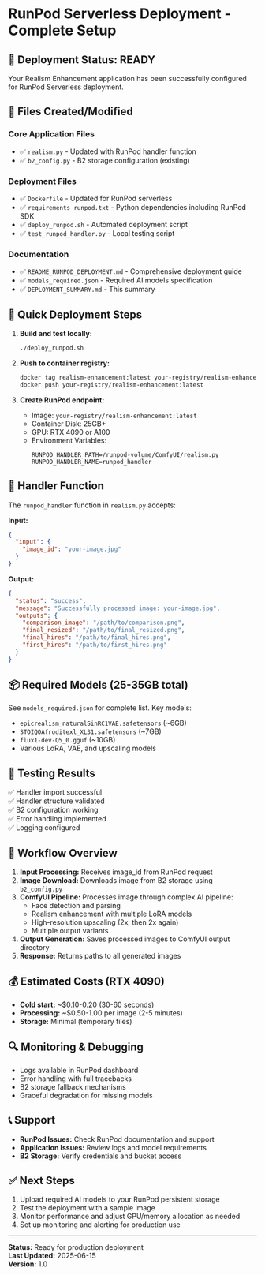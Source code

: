 # RunPod Serverless Deployment - Complete Setup

## 🎯 Deployment Status: READY

Your Realism Enhancement application has been successfully configured for RunPod Serverless deployment.

## 📁 Files Created/Modified

### Core Application Files
- ✅ `realism.py` - Updated with RunPod handler function
- ✅ `b2_config.py` - B2 storage configuration (existing)

### Deployment Files
- ✅ `Dockerfile` - Updated for RunPod serverless
- ✅ `requirements_runpod.txt` - Python dependencies including RunPod SDK
- ✅ `deploy_runpod.sh` - Automated deployment script
- ✅ `test_runpod_handler.py` - Local testing script

### Documentation
- ✅ `README_RUNPOD_DEPLOYMENT.md` - Comprehensive deployment guide
- ✅ `models_required.json` - Required AI models specification
- ✅ `DEPLOYMENT_SUMMARY.md` - This summary

## 🚀 Quick Deployment Steps

1. **Build and test locally:**
   ```bash
   ./deploy_runpod.sh
   ```

2. **Push to container registry:**
   ```bash
   docker tag realism-enhancement:latest your-registry/realism-enhancement:latest
   docker push your-registry/realism-enhancement:latest
   ```

3. **Create RunPod endpoint:**
   - Image: `your-registry/realism-enhancement:latest`
   - Container Disk: 25GB+
   - GPU: RTX 4090 or A100
   - Environment Variables:
     ```
     RUNPOD_HANDLER_PATH=/runpod-volume/ComfyUI/realism.py
     RUNPOD_HANDLER_NAME=runpod_handler
     ```

## 🔧 Handler Function

The `runpod_handler` function in `realism.py` accepts:

**Input:**
```json
{
  "input": {
    "image_id": "your-image.jpg"
  }
}
```

**Output:**
```json
{
  "status": "success",
  "message": "Successfully processed image: your-image.jpg",
  "outputs": {
    "comparison_image": "/path/to/comparison.png",
    "final_resized": "/path/to/final_resized.png", 
    "final_hires": "/path/to/final_hires.png",
    "first_hires": "/path/to/first_hires.png"
  }
}
```

## 📦 Required Models (25-35GB total)

See `models_required.json` for complete list. Key models:
- `epicrealism_naturalSinRC1VAE.safetensors` (~6GB)
- `STOIQOAfroditexl_XL31.safetensors` (~7GB)
- `flux1-dev-Q5_0.gguf` (~10GB)
- Various LoRA, VAE, and upscaling models

## 🧪 Testing Results

✅ Handler import successful  
✅ Handler structure validated  
✅ B2 configuration working  
✅ Error handling implemented  
✅ Logging configured  

## 🔄 Workflow Overview

1. **Input Processing:** Receives image_id from RunPod request
2. **Image Download:** Downloads image from B2 storage using `b2_config.py`
3. **ComfyUI Pipeline:** Processes image through complex AI pipeline:
   - Face detection and parsing
   - Realism enhancement with multiple LoRA models
   - High-resolution upscaling (2x, then 2x again)
   - Multiple output variants
4. **Output Generation:** Saves processed images to ComfyUI output directory
5. **Response:** Returns paths to all generated images

## 💰 Estimated Costs (RTX 4090)

- **Cold start:** ~$0.10-0.20 (30-60 seconds)
- **Processing:** ~$0.50-1.00 per image (2-5 minutes)
- **Storage:** Minimal (temporary files)

## 🔍 Monitoring & Debugging

- Logs available in RunPod dashboard
- Error handling with full tracebacks
- B2 storage fallback mechanisms
- Graceful degradation for missing models

## 📞 Support

- **RunPod Issues:** Check RunPod documentation and support
- **Application Issues:** Review logs and model requirements
- **B2 Storage:** Verify credentials and bucket access

## ✅ Next Steps

1. Upload required AI models to your RunPod persistent storage
2. Test the deployment with a sample image
3. Monitor performance and adjust GPU/memory allocation as needed
4. Set up monitoring and alerting for production use

---

**Status:** Ready for production deployment  
**Last Updated:** 2025-06-15  
**Version:** 1.0
